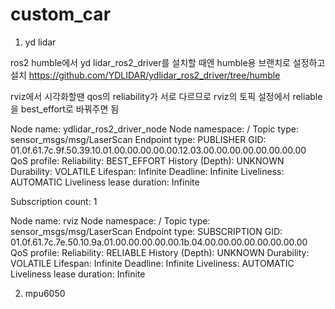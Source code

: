 # custom_car

1. yd lidar

ros2 humble에서 yd lidar_ros2_driver를 설치할 때엔 humble용 브랜치로 설정하고 설치
https://github.com/YDLIDAR/ydlidar_ros2_driver/tree/humble

rviz에서 시각화할땐 qos의 reliability가 서로 다르므로 rviz의 토픽 설정에서 reliable을 best_effort로 바꿔주면 됨

Node name: ydlidar_ros2_driver_node
Node namespace: /
Topic type: sensor_msgs/msg/LaserScan
Endpoint type: PUBLISHER
GID: 01.0f.61.7c.9f.50.39.10.01.00.00.00.00.00.12.03.00.00.00.00.00.00.00.00
QoS profile:
  Reliability: BEST_EFFORT
  History (Depth): UNKNOWN
  Durability: VOLATILE
  Lifespan: Infinite
  Deadline: Infinite
  Liveliness: AUTOMATIC
  Liveliness lease duration: Infinite

Subscription count: 1

Node name: rviz
Node namespace: /
Topic type: sensor_msgs/msg/LaserScan
Endpoint type: SUBSCRIPTION
GID: 01.0f.61.7c.7e.50.10.9a.01.00.00.00.00.00.1b.04.00.00.00.00.00.00.00.00
QoS profile:
  Reliability: RELIABLE
  History (Depth): UNKNOWN
  Durability: VOLATILE
  Lifespan: Infinite
  Deadline: Infinite
  Liveliness: AUTOMATIC
  Liveliness lease duration: Infinite




2. mpu6050
